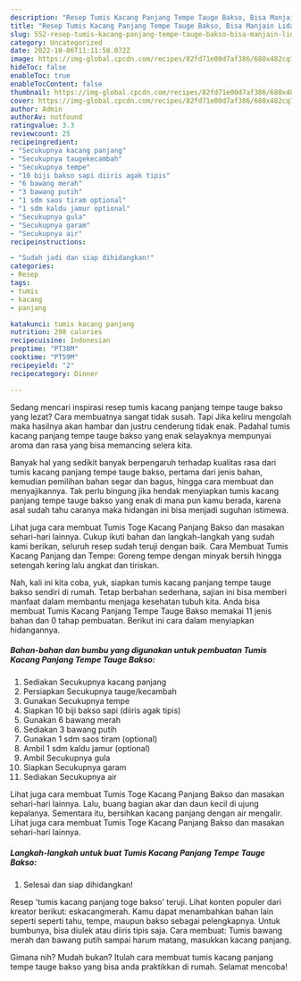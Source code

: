 ```yaml
---
description: "Resep Tumis Kacang Panjang Tempe Tauge Bakso, Bisa Manjain Lidah"
title: "Resep Tumis Kacang Panjang Tempe Tauge Bakso, Bisa Manjain Lidah"
slug: 552-resep-tumis-kacang-panjang-tempe-tauge-bakso-bisa-manjain-lidah
category: Uncategorized
date: 2022-10-06T11:11:58.072Z
image: https://img-global.cpcdn.com/recipes/82fd71e00d7af386/680x482cq70/tumis-kacang-panjang-tempe-tauge-bakso-foto-resep-utama.jpg
hideToc: false
enableToc: true
enableTocContent: false
thumbnail: https://img-global.cpcdn.com/recipes/82fd71e00d7af386/680x482cq70/tumis-kacang-panjang-tempe-tauge-bakso-foto-resep-utama.jpg
cover: https://img-global.cpcdn.com/recipes/82fd71e00d7af386/680x482cq70/tumis-kacang-panjang-tempe-tauge-bakso-foto-resep-utama.jpg
author: Admin
authorAv: notfound
ratingvalue: 3.3
reviewcount: 25
recipeingredient:
- "Secukupnya kacang panjang"
- "Secukupnya taugekecambah"
- "Secukupnya tempe"
- "10 biji bakso sapi diiris agak tipis"
- "6 bawang merah"
- "3 bawang putih"
- "1 sdm saos tiram optional"
- "1 sdm kaldu jamur optional"
- "Secukupnya gula"
- "Secukupnya garam"
- "Secukupnya air"
recipeinstructions:

- "Sudah jadi dan siap dihidangkan!"
categories:
- Resep
tags:
- tumis
- kacang
- panjang

katakunci: tumis kacang panjang 
nutrition: 298 calories
recipecuisine: Indonesian
preptime: "PT38M"
cooktime: "PT59M"
recipeyield: "2"
recipecategory: Dinner

---
```



Sedang mencari inspirasi resep tumis kacang panjang tempe tauge bakso yang lezat? Cara membuatnya sangat tidak susah. Tapi Jika keliru mengolah maka hasilnya akan hambar dan justru cenderung tidak enak. Padahal tumis kacang panjang tempe tauge bakso yang enak selayaknya mempunyai aroma dan rasa yang bisa memancing selera kita.


Banyak hal yang sedikit banyak berpengaruh terhadap kualitas rasa dari tumis kacang panjang tempe tauge bakso, pertama dari jenis bahan, kemudian pemilihan bahan segar dan bagus, hingga cara membuat dan menyajikannya. Tak perlu bingung jika hendak menyiapkan tumis kacang panjang tempe tauge bakso yang enak di mana pun kamu berada, karena asal sudah tahu caranya maka hidangan ini bisa menjadi suguhan istimewa.

Lihat juga cara membuat Tumis Toge Kacang Panjang Bakso dan masakan sehari-hari lainnya. Cukup ikuti bahan dan langkah-langkah yang sudah kami berikan, seluruh resep sudah teruji dengan baik. Cara Membuat Tumis Kacang Panjang dan Tempe: Goreng tempe dengan minyak bersih hingga setengah kering lalu angkat dan tiriskan.


Nah, kali ini kita coba, yuk, siapkan tumis kacang panjang tempe tauge bakso sendiri di rumah. Tetap berbahan sederhana, sajian ini bisa memberi manfaat dalam membantu menjaga kesehatan tubuh kita. Anda bisa membuat Tumis Kacang Panjang Tempe Tauge Bakso memakai 11 jenis bahan dan 0 tahap pembuatan. Berikut ini cara dalam menyiapkan hidangannya.

<!--inarticleads1-->

##### Bahan-bahan dan bumbu yang digunakan untuk pembuatan Tumis Kacang Panjang Tempe Tauge Bakso:

1. Sediakan Secukupnya kacang panjang
1. Persiapkan Secukupnya tauge/kecambah
1. Gunakan Secukupnya tempe
1. Siapkan 10 biji bakso sapi (diiris agak tipis)
1. Gunakan 6 bawang merah
1. Sediakan 3 bawang putih
1. Gunakan 1 sdm saos tiram (optional)
1. Ambil 1 sdm kaldu jamur (optional)
1. Ambil Secukupnya gula
1. Siapkan Secukupnya garam
1. Sediakan Secukupnya air


Lihat juga cara membuat Tumis Toge Kacang Panjang Bakso dan masakan sehari-hari lainnya. Lalu, buang bagian akar dan daun kecil di ujung kepalanya. Sementara itu, bersihkan kacang panjang dengan air mengalir. Lihat juga cara membuat Tumis Toge Kacang Panjang Bakso dan masakan sehari-hari lainnya. 

<!--inarticleads2-->

##### Langkah-langkah untuk buat Tumis Kacang Panjang Tempe Tauge Bakso:


1. Selesai dan siap dihidangkan!

Resep &#39;tumis kacang panjang toge bakso&#39; teruji. Lihat konten populer dari kreator berikut: eskacangmerah. Kamu dapat menambahkan bahan lain seperti seperti tahu, tempe, maupun bakso sebagai pelengkapnya. Untuk bumbunya, bisa diulek atau diiris tipis saja. Cara membuat: Tumis bawang merah dan bawang putih sampai harum matang, masukkan kacang panjang. 

Gimana nih? Mudah bukan? Itulah cara membuat tumis kacang panjang tempe tauge bakso yang bisa anda praktikkan di rumah. Selamat mencoba!
